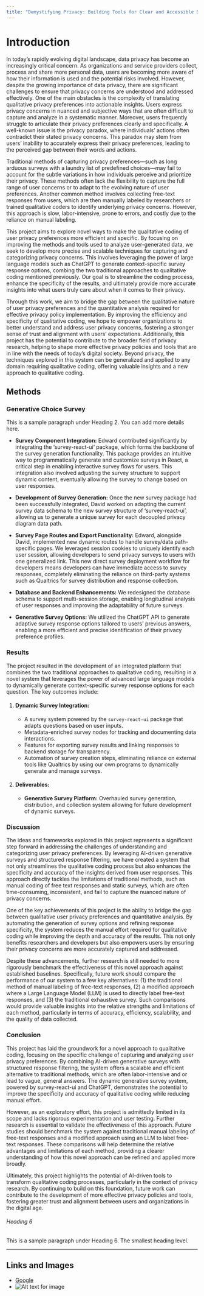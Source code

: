 ```yaml
---
title: "Demystifying Privacy: Building Tools for Clear and Accessible Data Security Practices"
---
```


# Introduction

In today’s rapidly evolving digital landscape, data privacy has become an increasingly critical concern. As organizations and service providers collect, process and share more personal data, users are becoming more aware of how their information is used and the potential risks involved. However, despite the growing importance of data privacy, there are significant challenges to ensure that privacy concerns are understood and addressed effectively. One of the main obstacles is the complexity of translating qualitative privacy preferences into actionable insights. Users express privacy concerns in nuanced and subjective ways that are often difficult to capture and analyze in a systematic manner. Moreover, users frequently struggle to articulate their privacy preferences clearly and specifically. A well-known issue is the privacy paradox, where individuals’ actions often contradict their stated privacy concerns. This paradox may stem from users’ inability to accurately express their privacy preferences, leading to the perceived gap between their words and actions.

Traditional methods of capturing privacy preferences—such as long arduous surveys with a laundry list of predefined choices—may fail to account for the subtle variations in how individuals perceive and prioritize their privacy. These methods often lack the flexibility to capture the full range of user concerns or to adapt to the evolving nature of user preferences. Another common method involves collecting free-text responses from users, which are then manually labeled by researchers or trained qualitative coders to identify underlying privacy concerns. However, this approach is slow, labor-intensive, prone to errors, and costly due to the reliance on manual labeling.

This project aims to explore novel ways to make the qualitative coding of user privacy preferences more efficient and specific. By focusing on improving the methods and tools used to analyze user-generated data, we seek to develop more precise and scalable techniques for capturing and categorizing privacy concerns. This involves leveraging the power of large language models such as ChatGPT to generate context-specific survey response options, combing the two traditional approaches to qualitative coding mentioned previously. Our goal is to streamline the coding process, enhance the specificity of the results, and ultimately provide more accurate insights into what users truly care about when it comes to their privacy.

Through this work, we aim to bridge the gap between the qualitative nature of user privacy preferences and the quantitative analysis required for effective privacy policy implementation. By improving the efficiency and specificity of qualitative coding, we hope to empower organizations to better understand and address user privacy concerns, fostering a stronger sense of trust and alignment with users’ expectations. Additionally, this project has the potential to contribute to the broader field of privacy research, helping to shape more effective privacy policies and tools that are in line with the needs of today’s digital society. Beyond privacy, the techniques explored in this system can be generalized and applied to any domain requiring qualitative coding, offering valuable insights and a new approach to qualitative coding.

## Methods

### Generative Choice Survey

This is a sample paragraph under Heading 2. You can add more details here.

-   **Survey Component Integration:** Edward contributed significantly by integrating the ‘survey-react-ui‘ package, which forms the backbone of the survey generation functionality. This package provides an intuitive way to programmatically generate and customize surveys in React, a critical step in enabling interactive survey flows for users. This integration also involved adjusting the survey structure to support dynamic content, eventually allowing the survey to change based on user responses.

-   **Development of Survey Generation:** Once the new survey package had been successfully integrated, David worked on adapting the current survey data schema to the new survey structure of ‘survey-react-ui’, allowing us to generate a unique survey for each decoupled privacy diagram data path.

-   **Survey Page Routes and Export Functionality:** Edward, alongside David, implemented new dynamic routes to handle survey/data path-specific pages. We leveraged session cookies to uniquely identify each user session, allowing developers to send privacy surveys to users with one generalized link. This new direct survey deployment workflow for developers means developers can have immediate access to survey responses, completely eliminating the reliance on third-party systems such as Qualtrics for survey distribution and response collection.
-   **Database and Backend Enhancements:** We redesigned the database schema to support multi-session storage, enabling longitudinal analysis of user responses and improving the adaptability of future surveys.

-   **Generative Survey Options:** We utilized the ChatGPT API to generate adaptive survey response options tailored to users' previous answers, enabling a more efficient and precise identification of their privacy preference profiles.

### Results

The project resulted in the development of an integrated platform that combines the two traditional approaches to qualitative coding, resulting in a novel system that leverages the power of advanced large language models to dynamically generate context-specific survey response options for each question. The key outcomes include:

1. #### Dynamic Survey Integration:

    - A survey system powered by the `survey-react-ui` package that adapts questions based on user inputs.
    - Metadata-enriched survey nodes for tracking and documenting data interactions.
    - Features for exporting survey results and linking responses to backend storage for transparency.
    - Automation of survey creation steps, eliminating reliance on external tools like Qualtrics by using our own programs to dynamically generate and manage surveys.

2. #### Deliverables:

    - **Generative Survey Platform:** Overhauled survey generation, distribution, and collection system allowing for future development of dynamic surveys.

### Discussion

The ideas and frameworks explored in this project represents a significant step forward in addressing the challenges of understanding and categorizing user privacy preferences. By leveraging AI-driven generative surveys and structured response filtering, we have created a system that not only streamlines the qualitative coding process but also enhances the specificity and accuracy of the insights derived from user responses. This approach directly tackles the limitations of traditional methods, such as manual coding of free text responses and static surveys, which are often time-consuming, inconsistent, and fail to capture the nuanced nature of privacy concerns.

One of the key achievements of this project is the ability to bridge the gap between qualitative user privacy preferences and quantitative analysis. By automating the generation of survey options and refining response specificity, the system reduces the manual effort required for qualitative coding while improving the depth and accuracy of the results. This not only benefits researchers and developers but also empowers users by ensuring their privacy concerns are more accurately captured and addressed.

Despite these advancements, further research is still needed to more rigorously benchmark the effectiveness of this novel approach against established baselines. Specifically, future work should compare the performance of our system to a few key alternatives: (1) the traditional method of manual labeling of free-text responses, (2) a modified approach where a Large Language Model (LLM) is used to directly label free-text responses, and (3) the traditional exhaustive survey. Such comparisons would provide valuable insights into the relative strengths and limitations of each method, particularly in terms of accuracy, efficiency, scalability, and the quality of data collected.

### Conclusion

This project has laid the groundwork for a novel approach to qualitative coding, focusing on the specific challenge of capturing and analyzing user privacy preferences. By combining AI-driven generative surveys with structured response filtering, the system offers a scalable and efficient alternative to traditional methods, which are often labor-intensive and or lead to vague, general answers. The dynamic generative survey system, powered by survey-react-ui and ChatGPT, demonstrates the potential to improve the specificity and accuracy of qualitative coding while reducing manual effort.

However, as an exploratory effort, this project is admittedly limited in its scope and lacks rigorous experimentation and user testing. Further research is essential to validate the effectiveness of this approach. Future studies should benchmark the system against traditional manual labeling of free-text responses and a modified approach using an LLM to label free-text responses. These comparisons will help determine the relative advantages and limitations of each method, providing a clearer understanding of how this novel approach can be refined and applied more broadly.

Ultimately, this project highlights the potential of AI-driven tools to transform qualitative coding processes, particularly in the context of privacy research. By continuing to build on this foundation, future work can contribute to the development of more effective privacy policies and tools, fostering greater trust and alignment between users and organizations in the digital age.

###### Heading 6

This is a sample paragraph under Heading 6. The smallest heading level.

---

## Links and Images

-   [Google](https://www.google.com)
-   ![Alt text for image](/path/to/image.jpg)

